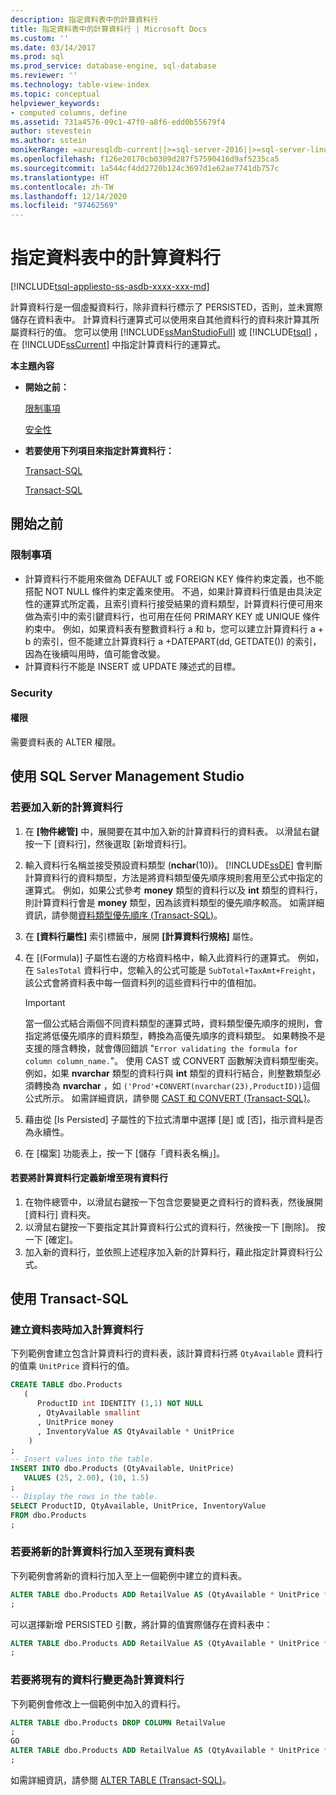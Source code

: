 ```yaml
---
description: 指定資料表中的計算資料行
title: 指定資料表中的計算資料行 | Microsoft Docs
ms.custom: ''
ms.date: 03/14/2017
ms.prod: sql
ms.prod_service: database-engine, sql-database
ms.reviewer: ''
ms.technology: table-view-index
ms.topic: conceptual
helpviewer_keywords:
- computed columns, define
ms.assetid: 731a4576-09c1-47f0-a8f6-edd0b55679f4
author: stevestein
ms.author: sstein
monikerRange: =azuresqldb-current||>=sql-server-2016||>=sql-server-linux-2017||=azuresqldb-mi-current
ms.openlocfilehash: f126e20170cb0309d287f57590416d9af5235ca5
ms.sourcegitcommit: 1a544cf4dd2720b124c3697d1e62ae7741db757c
ms.translationtype: HT
ms.contentlocale: zh-TW
ms.lasthandoff: 12/14/2020
ms.locfileid: "97462569"
---
```

# <a name="specify-computed-columns-in-a-table"></a>指定資料表中的計算資料行

[!INCLUDE[tsql-appliesto-ss-asdb-xxxx-xxx-md](../../includes/applies-to-version/sql-asdb.md)]

計算資料行是一個虛擬資料行，除非資料行標示了 PERSISTED，否則，並未實際儲存在資料表中。 計算資料行運算式可以使用來自其他資料行的資料來計算其所屬資料行的值。 您可以使用 [!INCLUDE[ssManStudioFull](../../includes/ssmanstudiofull-md.md)] 或 [!INCLUDE[tsql](../../includes/tsql-md.md)] ，在 [!INCLUDE[ssCurrent](../../includes/sscurrent-md.md)] 中指定計算資料行的運算式。

**本主題內容**

- **開始之前：**

   [限制事項](#Limitations)

   [安全性](#Security)

- **若要使用下列項目來指定計算資料行：**

   [Transact-SQL](#SSMSProcedure)

   [Transact-SQL](#TsqlProcedure)

## <a name="before-you-begin"></a><a name="BeforeYouBegin"></a> 開始之前

### <a name="limitations-and-restrictions"></a><a name="Limitations"></a> 限制事項

- 計算資料行不能用來做為 DEFAULT 或 FOREIGN KEY 條件約束定義，也不能搭配 NOT NULL 條件約束定義來使用。 不過，如果計算資料行值是由具決定性的運算式所定義，且索引資料行接受結果的資料類型，計算資料行便可用來做為索引中的索引鍵資料行，也可用在任何 PRIMARY KEY 或 UNIQUE 條件約束中。 例如，如果資料表有整數資料行 a 和 b，您可以建立計算資料行 a + b 的索引，但不能建立計算資料行 a +DATEPART(dd, GETDATE()) 的索引，因為在後續叫用時，值可能會改變。
- 計算資料行不能是 INSERT 或 UPDATE 陳述式的目標。

### <a name="security"></a><a name="Security"></a> Security

#### <a name="permissions"></a><a name="Permissions"></a> 權限

需要資料表的 ALTER 權限。

## <a name="using-sql-server-management-studio"></a><a name="SSMSProcedure"></a> 使用 SQL Server Management Studio

### <a name="to-add-a-new-computed-column"></a><a name="NewColumn"></a> 若要加入新的計算資料行

1. 在 **[物件總管]** 中，展開要在其中加入新的計算資料行的資料表。 以滑鼠右鍵按一下 [資料行]，然後選取 [新增資料行]。
2. 輸入資料行名稱並接受預設資料類型 (**nchar**(10))。 [!INCLUDE[ssDE](../../includes/ssde-md.md)] 會判斷計算資料行的資料類型，方法是將資料類型優先順序規則套用至公式中指定的運算式。 例如，如果公式參考 **money** 類型的資料行以及 **int** 類型的資料行，則計算資料行會是 **money** 類型，因為該資料類型的優先順序較高。 如需詳細資訊，請參閱[資料類型優先順序 &#40;Transact-SQL&#41;](../../t-sql/data-types/data-type-precedence-transact-sql.md)。
3. 在 **[資料行屬性]** 索引標籤中，展開 **[計算資料行規格]** 屬性。
4. 在 [(Formula)] 子屬性右邊的方格資料格中，輸入此資料行的運算式。 例如，在 `SalesTotal` 資料行中，您輸入的公式可能是 `SubTotal+TaxAmt+Freight`，該公式會將資料表中每一個資料列的這些資料行中的值相加。

   > [!IMPORTANT]
   > 當一個公式結合兩個不同資料類型的運算式時，資料類型優先順序的規則，會指定將低優先順序的資料類型，轉換為高優先順序的資料類型。 如果轉換不是支援的隱含轉換，就會傳回錯誤 "`Error validating the formula for column column_name.`"。 使用 CAST 或 CONVERT 函數解決資料類型衝突。 例如，如果 **nvarchar** 類型的資料行與 **int** 類型的資料行結合，則整數類型必須轉換為 **nvarchar** ，如 `('Prod'+CONVERT(nvarchar(23),ProductID))`這個公式所示。 如需詳細資訊，請參閱 [CAST 和 CONVERT &#40;Transact-SQL&#41;](../../t-sql/functions/cast-and-convert-transact-sql.md)。

5. 藉由從 [Is Persisted] 子屬性的下拉式清單中選擇 [是] 或 [否]，指示資料是否為永續性。

6. 在 [檔案]  功能表上，按一下 [儲存「資料表名稱」]。

#### <a name="to-add-a-computed-column-definition-to-an-existing-column"></a>若要將計算資料行定義新增至現有資料行

1. 在物件總管中，以滑鼠右鍵按一下包含您要變更之資料行的資料表，然後展開 [資料行] 資料夾。
2. 以滑鼠右鍵按一下要指定其計算資料行公式的資料行，然後按一下 [刪除]。 按一下 [確定]。
3. 加入新的資料行，並依照上述程序加入新的計算料行，藉此指定計算資料行公式。

## <a name="using-transact-sql"></a><a name="TsqlProcedure"></a> 使用 Transact-SQL

### <a name="to-add-a-computed-column-when-creating-a-table"></a>建立資料表時加入計算資料行

下列範例會建立包含計算資料行的資料表，該計算資料行將 `QtyAvailable` 資料行的值乘 `UnitPrice` 資料行的值。

```sql
CREATE TABLE dbo.Products
   (
      ProductID int IDENTITY (1,1) NOT NULL
      , QtyAvailable smallint
      , UnitPrice money
      , InventoryValue AS QtyAvailable * UnitPrice
    )
;
-- Insert values into the table.
INSERT INTO dbo.Products (QtyAvailable, UnitPrice)
   VALUES (25, 2.00), (10, 1.5)
;
-- Display the rows in the table.
SELECT ProductID, QtyAvailable, UnitPrice, InventoryValue
FROM dbo.Products
;
```

### <a name="to-add-a-new-computed-column-to-an-existing-table"></a>若要將新的計算資料行加入至現有資料表

下列範例會將新的資料行加入至上一個範例中建立的資料表。

```sql
ALTER TABLE dbo.Products ADD RetailValue AS (QtyAvailable * UnitPrice * 1.5)
;
```

可以選擇新增 PERSISTED 引數，將計算的值實際儲存在資料表中：

```sql
ALTER TABLE dbo.Products ADD RetailValue AS (QtyAvailable * UnitPrice * 1.5) PERSISTED
;
```

### <a name="to-change-an-existing-column-to-a-computed-column"></a>若要將現有的資料行變更為計算資料行

下列範例會修改上一個範例中加入的資料行。

```sql
ALTER TABLE dbo.Products DROP COLUMN RetailValue
;
GO
ALTER TABLE dbo.Products ADD RetailValue AS (QtyAvailable * UnitPrice * 1.5)
;
```

如需詳細資訊，請參閱 [ALTER TABLE &#40;Transact-SQL&#41;](../../t-sql/statements/alter-table-transact-sql.md)。
